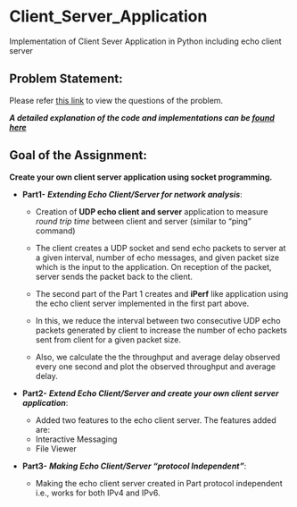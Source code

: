 # Client_Server_Application
Implementation of Client Sever Application in Python including echo client server

## Problem Statement:
Please refer [this link](https://github.com/Anupam0401/Client_Server_Application/blob/main/Assignment_3%20Socket_Programming.pdf) to view the questions of the problem.

***A detailed explanation of the code and implementations can be [found here](https://github.com/Anupam0401/Client_Server_Application/blob/main/11940160_Anupam_Assignment%203.pdf)***

## Goal of the Assignment: 
**Create your own client server application 
using socket programming.**

- **Part1-** ***Extending Echo Client/Server for network analysis***:
  -  Creation of **UDP echo client and server** application to measure *round trip time* between client and server (similar to “ping” command)
  - The client creates a UDP socket and send echo packets to server at a given interval, number of echo messages, and given packet size which is the input to the application. On reception of the packet, server sends the packet back to the client. 

  - The second part of the Part 1 creates and **iPerf** like application using the echo client server implemented in the first part above.
  - In this, we reduce the interval between two consecutive UDP echo packets generated by client to increase the number of echo packets sent from client for a given packet size.
  - Also, we calculate the the throughput and average delay observed every one second and plot the observed throughput and average delay.


- **Part2-** ***Extend Echo Client/Server and create your own client server application***:
  -  Added two features to the echo client server. The features added are:
    * Interactive Messaging
    * File Viewer

- **Part3-** ***Making Echo Client/Server “protocol Independent”***:
  - Making the echo client server created in Part protocol independent i.e., works for both IPv4 and IPv6.
